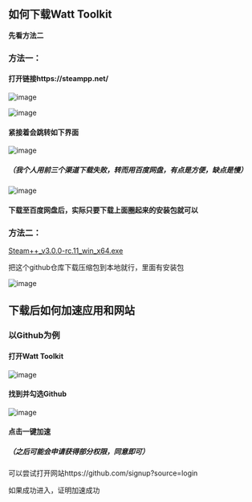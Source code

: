 ## 如何下载Watt Toolkit

**先看方法二**

### 方法一：

#### 打开链接https://steampp.net/

![image](https://github.com/user-attachments/assets/6fc5f81e-8dad-4573-997c-63fff69f4912)


![image](https://github.com/user-attachments/assets/0d35f9af-54aa-48c0-ac96-ca494a173a53)


#### 紧接着会跳转如下界面

![image](https://github.com/user-attachments/assets/0f3921b1-52f4-496b-95ff-924a3268ea5f)


##### （我个人用前三个渠道下载失败，转而用百度网盘，有点是方便，缺点是慢）

![image](https://github.com/user-attachments/assets/3fca952a-14de-4b08-bbc5-2d28687dab20)


#### 下载至百度网盘后，实际只要下载上面圈起来的安装包就可以

### 方法二：

 [Steam++_v3.0.0-rc.11_win_x64.exe](Steam++_v3.0.0-rc.11_win_x64.exe)

把这个github仓库下载压缩包到本地就行，里面有安装包

![image](https://github.com/user-attachments/assets/665c775d-5068-4611-9256-3b1e564afceb)


## 下载后如何加速应用和网站

### 以Github为例

#### 打开Watt Toolkit

![image](https://github.com/user-attachments/assets/6c3b5f8c-0265-4de1-ba4a-366a6b646d11)

#### 找到并勾选Github

![image](https://github.com/user-attachments/assets/aaf873f4-3fdc-44ea-8aab-2f6acef83a6e)


#### 点击一键加速

##### （之后可能会申请获得部分权限，同意即可）

可以尝试打开网站https://github.com/signup?source=login

如果成功进入，证明加速成功
